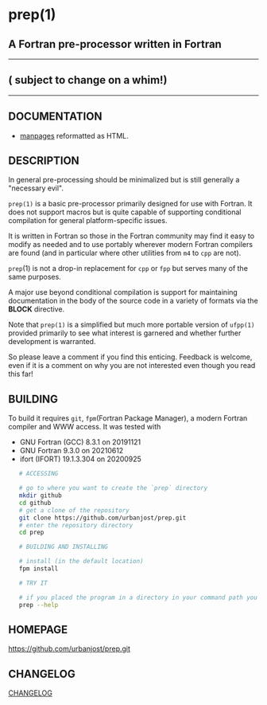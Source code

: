 # prep(1)
## A Fortran pre-processor written in Fortran
---
## ( __subject to change on a whim!__)
---
## DOCUMENTATION
 + [manpages](https://urbanjost.github.io/prep.1.html) reformatted as HTML.

## DESCRIPTION
In general pre-processing should be minimalized but is still
generally a "necessary evil".

`prep(1)` is a basic pre-processor primarily designed for use with
Fortran. It does not support macros but is quite capable of supporting
conditional compilation for general platform-specific issues.

It is written in Fortran so those in the Fortran community may find it
easy to modify as needed and to use portably wherever modern Fortran
compilers are found (and in particular where other utilities from `m4`
to `cpp` are not).

`prep`(1) is not a drop-in replacement for `cpp` or `fpp` but serves
many of the same purposes.

A major use beyond conditional compilation is support for maintaining
documentation in the body of the source code in a variety of formats
via the __BLOCK__ directive.

Note that `prep(1)` is a simplified but much more portable version of
`ufpp(1)` provided primarily to see what interest is garnered and whether
further development is warranted.

So please leave a comment if you find this enticing. Feedback is welcome,
even if it is a comment on why you are not interested even though you
read this far!

## BUILDING
To build it requires `git`, `fpm`(Fortran Package Manager), a modern
Fortran compiler and WWW access. It was tested with

   + GNU Fortran (GCC) 8.3.1  on 20191121 
   + GNU Fortran 9.3.0        on 20210612
   + ifort (IFORT) 19.1.3.304 on 20200925

```bash
   # ACCESSING

   # go to where you want to create the `prep` directory
   mkdir github
   cd github
   # get a clone of the repository
   git clone https://github.com/urbanjost/prep.git
   # enter the repository directory
   cd prep

   # BUILDING AND INSTALLING

   # install (in the default location)
   fpm install 

   # TRY IT

   # if you placed the program in a directory in your command path you are ready to go!
   prep --help
```

## HOMEPAGE
https://github.com/urbanjost/prep.git

## CHANGELOG

   [CHANGELOG](CHANGELOG.md)
